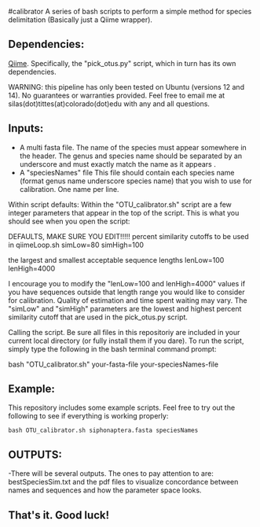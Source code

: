 #calibrator
A series of bash scripts to perform a simple method for species delimitation (Basically just a Qiime wrapper). 

Dependencies:
---
[Qiime](http://qiime.org/). Specifically, the "pick\_otus.py" script, which in turn has its own dependencies.

WARNING: this pipeline has only been tested on Ubuntu (versions 12 and 14). No guarantees or warranties provided. Feel free to email me at silas(dot)tittes(at)colorado(dot)edu with any and all questions.

Inputs:
---
- A multi fasta file.
The name of the species must appear somewhere in the header. The genus and species name should be separated by an underscore and must exactly match the name as it appears .
- A "speciesNames" file
This file should contain each species name (format genus name underscore species name) that you wish to use for calibration. One name per line. 

Within script defaults:
Within the "OTU\_calibrator.sh" script are a few integer parameters that appear in the top of the script. This is what you should see when you open the script:



DEFAULTS, MAKE SURE YOU EDIT!!!!!
percent similarity cutoffs to be used in qiimeLoop.sh
simLow=80
simHigh=100

the largest and smallest acceptable sequence lengths
lenLow=100
lenHigh=4000


I encourage you to modify the "lenLow=100 and lenHigh=4000" values if you have sequences outside that length range you would like to consider for calibration. Quality of estimation and time spent waiting may vary. The "simLow" and "simHigh" parameters are the lowest and highest percent similarity cutoff that are used in the pick\_otus.py script.

Calling the script. Be sure all files in this repositoriy are included in your current local directory (or fully install them if you dare). To run the script, simply type the following in the bash terminal command prompt:

bash "OTU\_calibrator.sh" your-fasta-file your-speciesNames-file

Example: 
---
This repository includes some example scripts. Feel free to try out the following to see if everything is working properly:

```
bash OTU_calibrator.sh siphonaptera.fasta speciesNames
```

OUTPUTS:
---
-There will be several outputs.
The ones to pay attention to are:
bestSpeciesSim.txt
and the pdf files to visualize concordance between names and sequences and how the parameter space looks.

That's it. Good luck!
---  
